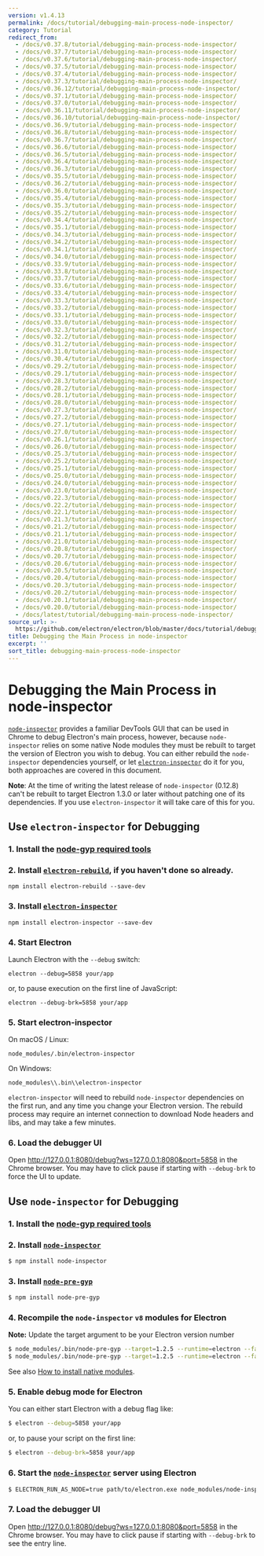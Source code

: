```yaml
---
version: v1.4.13
permalink: /docs/tutorial/debugging-main-process-node-inspector/
category: Tutorial
redirect_from:
  - /docs/v0.37.8/tutorial/debugging-main-process-node-inspector/
  - /docs/v0.37.7/tutorial/debugging-main-process-node-inspector/
  - /docs/v0.37.6/tutorial/debugging-main-process-node-inspector/
  - /docs/v0.37.5/tutorial/debugging-main-process-node-inspector/
  - /docs/v0.37.4/tutorial/debugging-main-process-node-inspector/
  - /docs/v0.37.3/tutorial/debugging-main-process-node-inspector/
  - /docs/v0.36.12/tutorial/debugging-main-process-node-inspector/
  - /docs/v0.37.1/tutorial/debugging-main-process-node-inspector/
  - /docs/v0.37.0/tutorial/debugging-main-process-node-inspector/
  - /docs/v0.36.11/tutorial/debugging-main-process-node-inspector/
  - /docs/v0.36.10/tutorial/debugging-main-process-node-inspector/
  - /docs/v0.36.9/tutorial/debugging-main-process-node-inspector/
  - /docs/v0.36.8/tutorial/debugging-main-process-node-inspector/
  - /docs/v0.36.7/tutorial/debugging-main-process-node-inspector/
  - /docs/v0.36.6/tutorial/debugging-main-process-node-inspector/
  - /docs/v0.36.5/tutorial/debugging-main-process-node-inspector/
  - /docs/v0.36.4/tutorial/debugging-main-process-node-inspector/
  - /docs/v0.36.3/tutorial/debugging-main-process-node-inspector/
  - /docs/v0.35.5/tutorial/debugging-main-process-node-inspector/
  - /docs/v0.36.2/tutorial/debugging-main-process-node-inspector/
  - /docs/v0.36.0/tutorial/debugging-main-process-node-inspector/
  - /docs/v0.35.4/tutorial/debugging-main-process-node-inspector/
  - /docs/v0.35.3/tutorial/debugging-main-process-node-inspector/
  - /docs/v0.35.2/tutorial/debugging-main-process-node-inspector/
  - /docs/v0.34.4/tutorial/debugging-main-process-node-inspector/
  - /docs/v0.35.1/tutorial/debugging-main-process-node-inspector/
  - /docs/v0.34.3/tutorial/debugging-main-process-node-inspector/
  - /docs/v0.34.2/tutorial/debugging-main-process-node-inspector/
  - /docs/v0.34.1/tutorial/debugging-main-process-node-inspector/
  - /docs/v0.34.0/tutorial/debugging-main-process-node-inspector/
  - /docs/v0.33.9/tutorial/debugging-main-process-node-inspector/
  - /docs/v0.33.8/tutorial/debugging-main-process-node-inspector/
  - /docs/v0.33.7/tutorial/debugging-main-process-node-inspector/
  - /docs/v0.33.6/tutorial/debugging-main-process-node-inspector/
  - /docs/v0.33.4/tutorial/debugging-main-process-node-inspector/
  - /docs/v0.33.3/tutorial/debugging-main-process-node-inspector/
  - /docs/v0.33.2/tutorial/debugging-main-process-node-inspector/
  - /docs/v0.33.1/tutorial/debugging-main-process-node-inspector/
  - /docs/v0.33.0/tutorial/debugging-main-process-node-inspector/
  - /docs/v0.32.3/tutorial/debugging-main-process-node-inspector/
  - /docs/v0.32.2/tutorial/debugging-main-process-node-inspector/
  - /docs/v0.31.2/tutorial/debugging-main-process-node-inspector/
  - /docs/v0.31.0/tutorial/debugging-main-process-node-inspector/
  - /docs/v0.30.4/tutorial/debugging-main-process-node-inspector/
  - /docs/v0.29.2/tutorial/debugging-main-process-node-inspector/
  - /docs/v0.29.1/tutorial/debugging-main-process-node-inspector/
  - /docs/v0.28.3/tutorial/debugging-main-process-node-inspector/
  - /docs/v0.28.2/tutorial/debugging-main-process-node-inspector/
  - /docs/v0.28.1/tutorial/debugging-main-process-node-inspector/
  - /docs/v0.28.0/tutorial/debugging-main-process-node-inspector/
  - /docs/v0.27.3/tutorial/debugging-main-process-node-inspector/
  - /docs/v0.27.2/tutorial/debugging-main-process-node-inspector/
  - /docs/v0.27.1/tutorial/debugging-main-process-node-inspector/
  - /docs/v0.27.0/tutorial/debugging-main-process-node-inspector/
  - /docs/v0.26.1/tutorial/debugging-main-process-node-inspector/
  - /docs/v0.26.0/tutorial/debugging-main-process-node-inspector/
  - /docs/v0.25.3/tutorial/debugging-main-process-node-inspector/
  - /docs/v0.25.2/tutorial/debugging-main-process-node-inspector/
  - /docs/v0.25.1/tutorial/debugging-main-process-node-inspector/
  - /docs/v0.25.0/tutorial/debugging-main-process-node-inspector/
  - /docs/v0.24.0/tutorial/debugging-main-process-node-inspector/
  - /docs/v0.23.0/tutorial/debugging-main-process-node-inspector/
  - /docs/v0.22.3/tutorial/debugging-main-process-node-inspector/
  - /docs/v0.22.2/tutorial/debugging-main-process-node-inspector/
  - /docs/v0.22.1/tutorial/debugging-main-process-node-inspector/
  - /docs/v0.21.3/tutorial/debugging-main-process-node-inspector/
  - /docs/v0.21.2/tutorial/debugging-main-process-node-inspector/
  - /docs/v0.21.1/tutorial/debugging-main-process-node-inspector/
  - /docs/v0.21.0/tutorial/debugging-main-process-node-inspector/
  - /docs/v0.20.8/tutorial/debugging-main-process-node-inspector/
  - /docs/v0.20.7/tutorial/debugging-main-process-node-inspector/
  - /docs/v0.20.6/tutorial/debugging-main-process-node-inspector/
  - /docs/v0.20.5/tutorial/debugging-main-process-node-inspector/
  - /docs/v0.20.4/tutorial/debugging-main-process-node-inspector/
  - /docs/v0.20.3/tutorial/debugging-main-process-node-inspector/
  - /docs/v0.20.2/tutorial/debugging-main-process-node-inspector/
  - /docs/v0.20.1/tutorial/debugging-main-process-node-inspector/
  - /docs/v0.20.0/tutorial/debugging-main-process-node-inspector/
  - /docs/latest/tutorial/debugging-main-process-node-inspector/
source_url: >-
  https://github.com/electron/electron/blob/master/docs/tutorial/debugging-main-process-node-inspector.md
title: Debugging the Main Process in node-inspector
excerpt: ''
sort_title: debugging-main-process-node-inspector
---
```

# Debugging the Main Process in node-inspector

[`node-inspector`](https://github.com/node-inspector/node-inspector) provides a familiar DevTools GUI that can be used in Chrome to debug Electron's main process, however, because `node-inspector` relies on some native Node modules they must be rebuilt to target the version of Electron you wish to debug. You can either rebuild the `node-inspector` dependencies yourself, or let [`electron-inspector`](https://github.com/enlight/electron-inspector) do it for you, both approaches are covered in this document.

**Note**: At the time of writing the latest release of `node-inspector` (0.12.8) can't be rebuilt to target Electron 1.3.0 or later without patching one of its dependencies. If you use `electron-inspector` it will take care of this for you.

## Use `electron-inspector` for Debugging

### 1\. Install the [node-gyp required tools](https://github.com/nodejs/node-gyp#installation)

### 2\. Install [`electron-rebuild`](https://github.com/electron/electron-rebuild), if you haven't done so already.

```shell
npm install electron-rebuild --save-dev
```

### 3\. Install [`electron-inspector`](https://github.com/enlight/electron-inspector)

```shell
npm install electron-inspector --save-dev
```

### 4\. Start Electron

Launch Electron with the `--debug` switch:

```shell
electron --debug=5858 your/app
```

or, to pause execution on the first line of JavaScript:

```shell
electron --debug-brk=5858 your/app
```

### 5\. Start electron-inspector

On macOS / Linux:

```shell
node_modules/.bin/electron-inspector
```

On Windows:

```shell
node_modules\\.bin\\electron-inspector
```

`electron-inspector` will need to rebuild `node-inspector` dependencies on the first run, and any time you change your Electron version. The rebuild process may require an internet connection to download Node headers and libs, and may take a few minutes.

### 6\. Load the debugger UI

Open http://127.0.0.1:8080/debug?ws=127.0.0.1:8080&port=5858 in the Chrome browser. You may have to click pause if starting with `--debug-brk` to force the UI to update.

## Use `node-inspector` for Debugging

### 1\. Install the [node-gyp required tools](https://github.com/nodejs/node-gyp#installation)

### 2\. Install [`node-inspector`](https://github.com/node-inspector/node-inspector)

```bash
$ npm install node-inspector
```

### 3\. Install [`node-pre-gyp`](https://github.com/mapbox/node-pre-gyp)

```bash
$ npm install node-pre-gyp
```

### 4\. Recompile the `node-inspector` `v8` modules for Electron

**Note:** Update the target argument to be your Electron version number

```bash
$ node_modules/.bin/node-pre-gyp --target=1.2.5 --runtime=electron --fallback-to-build --directory node_modules/v8-debug/ --dist-url=https://atom.io/download/atom-shell reinstall
$ node_modules/.bin/node-pre-gyp --target=1.2.5 --runtime=electron --fallback-to-build --directory node_modules/v8-profiler/ --dist-url=https://atom.io/download/atom-shell reinstall
```

See also [How to install native modules]({{site.baseurl}}/docs/tutorial/using-native-node-modules#how-to-install-native-modules).

### 5\. Enable debug mode for Electron

You can either start Electron with a debug flag like:

```bash
$ electron --debug=5858 your/app
```

or, to pause your script on the first line:

```bash
$ electron --debug-brk=5858 your/app
```

### 6\. Start the [`node-inspector`](https://github.com/node-inspector/node-inspector) server using Electron

```bash
$ ELECTRON_RUN_AS_NODE=true path/to/electron.exe node_modules/node-inspector/bin/inspector.js
```

### 7\. Load the debugger UI

Open http://127.0.0.1:8080/debug?ws=127.0.0.1:8080&port=5858 in the Chrome browser. You may have to click pause if starting with `--debug-brk` to see the entry line.
